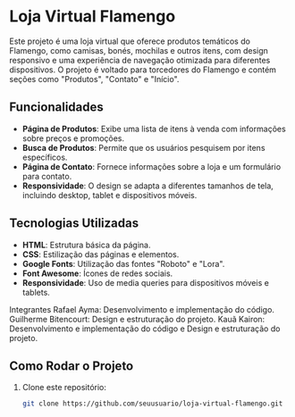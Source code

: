 # Loja Virtual Flamengo

Este projeto é uma loja virtual que oferece produtos temáticos do Flamengo, como camisas, bonés, mochilas e outros itens, com design responsivo e uma experiência de navegação otimizada para diferentes dispositivos. O projeto é voltado para torcedores do Flamengo e contém seções como "Produtos", "Contato" e "Início".

## Funcionalidades

- **Página de Produtos**: Exibe uma lista de itens à venda com informações sobre preços e promoções.
- **Busca de Produtos**: Permite que os usuários pesquisem por itens específicos.
- **Página de Contato**: Fornece informações sobre a loja e um formulário para contato.
- **Responsividade**: O design se adapta a diferentes tamanhos de tela, incluindo desktop, tablet e dispositivos móveis.

## Tecnologias Utilizadas

- **HTML**: Estrutura básica da página.
- **CSS**: Estilização das páginas e elementos.
- **Google Fonts**: Utilização das fontes "Roboto" e "Lora".
- **Font Awesome**: Ícones de redes sociais.
- **Responsividade**: Uso de media queries para dispositivos móveis e tablets.
  
Integrantes
Rafael Ayma: Desenvolvimento e implementação do código.
Guilherme Bitencourt: Design e estruturação do projeto.
Kauã Kairon: Desenvolvimento e implementação do código e Design e estruturação do projeto.

## Como Rodar o Projeto

1. Clone este repositório:
   ```bash
   git clone https://github.com/seuusuario/loja-virtual-flamengo.git


